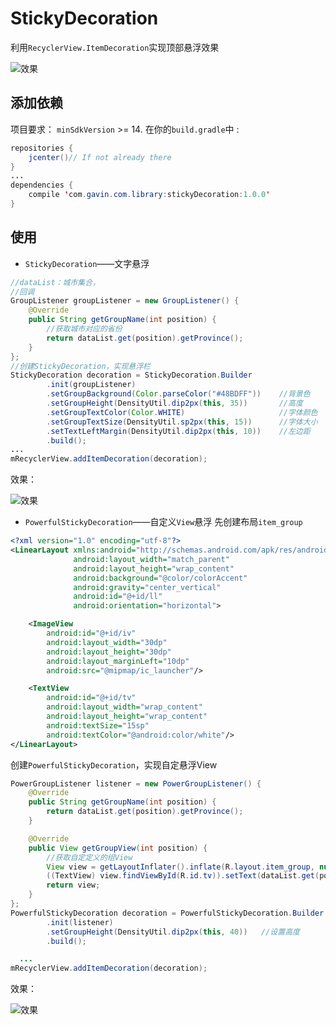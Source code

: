 # StickyDecoration
利用`RecyclerView.ItemDecoration`实现顶部悬浮效果

![效果](http://upload-images.jianshu.io/upload_images/1638147-89986d7141741cdf.gif?imageMogr2/auto-orient/strip)


## 添加依赖
项目要求： `minSdkVersion` >= 14.
在你的`build.gradle`中 :
```java
repositories {
    jcenter()// If not already there
}
...
dependencies {
    compile 'com.gavin.com.library:stickyDecoration:1.0.0'
}
```

## 使用

- `StickyDecoration`——文字悬浮
```java
//dataList：城市集合，
//回调
GroupListener groupListener = new GroupListener() {
    @Override
    public String getGroupName(int position) {
        //获取城市对应的省份
        return dataList.get(position).getProvince();
    }
};
//创建StickyDecoration，实现悬浮栏
StickyDecoration decoration = StickyDecoration.Builder
        .init(groupListener)
        .setGroupBackground(Color.parseColor("#48BDFF"))    //背景色
        .setGroupHeight(DensityUtil.dip2px(this, 35))       //高度
        .setGroupTextColor(Color.WHITE)                     //字体颜色
        .setGroupTextSize(DensityUtil.sp2px(this, 15))      //字体大小
        .setTextLeftMargin(DensityUtil.dip2px(this, 10))    //左边距
        .build();
...
mRecyclerView.addItemDecoration(decoration);
```
效果：

![效果](http://upload-images.jianshu.io/upload_images/1638147-f3c2cbe712aa65fb.gif?imageMogr2/auto-orient/strip)



- `PowerfulStickyDecoration`——自定义`View`悬浮
先创建布局`item_group`
```xml
<?xml version="1.0" encoding="utf-8"?>
<LinearLayout xmlns:android="http://schemas.android.com/apk/res/android"
              android:layout_width="match_parent"
              android:layout_height="wrap_content"
              android:background="@color/colorAccent"
              android:gravity="center_vertical"
              android:id="@+id/ll"
              android:orientation="horizontal">

    <ImageView
        android:id="@+id/iv"
        android:layout_width="30dp"
        android:layout_height="30dp"
        android:layout_marginLeft="10dp"
        android:src="@mipmap/ic_launcher"/>

    <TextView
        android:id="@+id/tv"
        android:layout_width="wrap_content"
        android:layout_height="wrap_content"
        android:textSize="15sp"
        android:textColor="@android:color/white"/>
</LinearLayout>
```
创建`PowerfulStickyDecoration`，实现自定悬浮View
```java
PowerGroupListener listener = new PowerGroupListener() {
    @Override
    public String getGroupName(int position) {
        return dataList.get(position).getProvince();
    }

    @Override
    public View getGroupView(int position) {
        //获取自定定义的组View
        View view = getLayoutInflater().inflate(R.layout.item_group, null, false);
        ((TextView) view.findViewById(R.id.tv)).setText(dataList.get(position).getProvince());
        return view;
    }
};
PowerfulStickyDecoration decoration = PowerfulStickyDecoration.Builder
        .init(listener)
        .setGroupHeight(DensityUtil.dip2px(this, 40))   //设置高度
        .build();

  ...
mRecyclerView.addItemDecoration(decoration);
```
效果：

![效果](http://upload-images.jianshu.io/upload_images/1638147-3fed255296a6c3db.gif?imageMogr2/auto-orient/strip)
